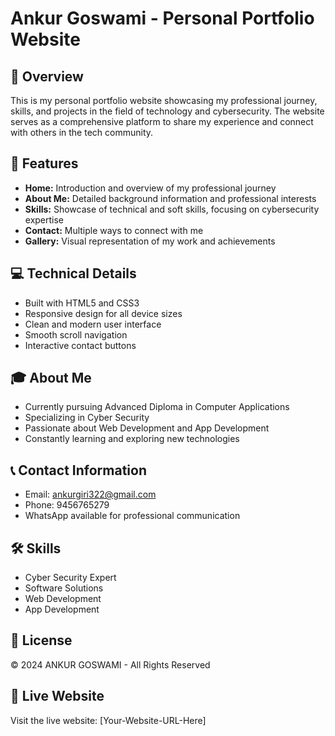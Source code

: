 # Ankur Goswami - Personal Portfolio Website

## 🌟 Overview
This is my personal portfolio website showcasing my professional journey, skills, and projects in the field of technology and cybersecurity. The website serves as a comprehensive platform to share my experience and connect with others in the tech community.

## 🚀 Features
- **Home:** Introduction and overview of my professional journey
- **About Me:** Detailed background information and professional interests
- **Skills:** Showcase of technical and soft skills, focusing on cybersecurity expertise
- **Contact:** Multiple ways to connect with me
- **Gallery:** Visual representation of my work and achievements

## 💻 Technical Details
- Built with HTML5 and CSS3
- Responsive design for all device sizes
- Clean and modern user interface
- Smooth scroll navigation
- Interactive contact buttons

## 🎓 About Me
- Currently pursuing Advanced Diploma in Computer Applications
- Specializing in Cyber Security
- Passionate about Web Development and App Development
- Constantly learning and exploring new technologies

## 📞 Contact Information
- Email: ankurgiri322@gmail.com
- Phone: 9456765279
- WhatsApp available for professional communication

## 🛠 Skills
- Cyber Security Expert
- Software Solutions
- Web Development
- App Development

## 📝 License
© 2024 ANKUR GOSWAMI - All Rights Reserved

## 🔗 Live Website
Visit the live website: [Your-Website-URL-Here]